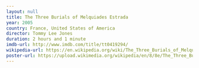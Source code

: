 ```yaml
---
layout: null
title: The Three Burials of Melquiades Estrada
year: 2005
country: France, United States of America
director: Tommy Lee Jones
duration: 2 hours and 1 minute
imdb-url: http://www.imdb.com/title/tt0419294/
wikipedia-url: https://en.wikipedia.org/wiki/The_Three_Burials_of_Melquiades_Estrada
poster-url: https://upload.wikimedia.org/wikipedia/en/8/8e/The_Three_Burials_of_Melquiades_Estrada_Poster.png
---
```

